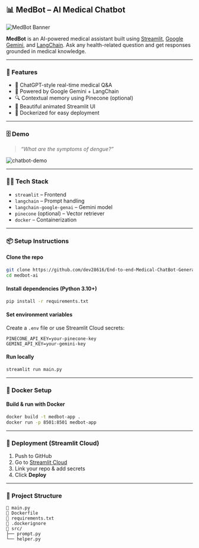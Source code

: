 ## 📊 MedBot – AI Medical Chatbot

![MedBot Banner](https://cdn.pixabay.com/photo/2017/06/08/01/06/medical-2389150_960_720.jpg)

**MedBot** is an AI-powered medical assistant built using [Streamlit](https://streamlit.io/), [Google Gemini](https://ai.google.dev/), and [LangChain](https://www.langchain.com/). Ask any health-related question and get responses grounded in medical knowledge.

---

### 🚀 Features

- 💬 ChatGPT-style real-time medical Q\&A
- 🧠 Powered by Google Gemini + LangChain
- 🔍 Contextual memory using Pinecone (optional)
- 🎨 Beautiful animated Streamlit UI
- 🐳 Dockerized for easy deployment

---

### 🗄️ Demo

> _“What are the symptoms of dengue?”_

![chatbot-demo](https://media.giphy.com/media/v1.Y2lkPTc5MGI3NjExbDZrbWYwbWttcTVkNzBkY3gyYTFjZnY4dTdrbDlwbHlwdzZzN3A3cCZlcD12MV9naWZzX3NlYXJjaCZjdD1n/bGgsc5mWoryfgKBx1u/giphy.gif)

---

### 🧑‍💻 Tech Stack

- `streamlit` – Frontend
- `langchain` – Prompt handling
- `langchain-google-genai` – Gemini model
- `pinecone` (optional) – Vector retriever
- `docker` – Containerization

---

### 📦 Setup Instructions

#### Clone the repo

```bash
git clone https://github.com/dev28616/End-to-end-Medical-ChatBot-Generative-AI.git
cd medbot-ai
```

#### Install dependencies (Python 3.10+)

```bash
pip install -r requirements.txt
```

#### Set environment variables

Create a `.env` file or use Streamlit Cloud secrets:

```env
PINECONE_API_KEY=your-pinecone-key
GEMINI_API_KEY=your-gemini-key
```

#### Run locally

```bash
streamlit run main.py
```

---

### 🐳 Docker Setup

#### Build & run with Docker

```bash
docker build -t medbot-app .
docker run -p 8501:8501 medbot-app
```

---

### 🔐 Deployment (Streamlit Cloud)

1. Push to GitHub
2. Go to [Streamlit Cloud](https://streamlit.io/cloud)
3. Link your repo & add secrets
4. Click **Deploy**

---

### 📁 Project Structure

```
🔹 main.py
🔹 Dockerfile
🔹 requirements.txt
🔹 .dockerignore
🔹 src/
├── prompt.py
└── helper.py
```
